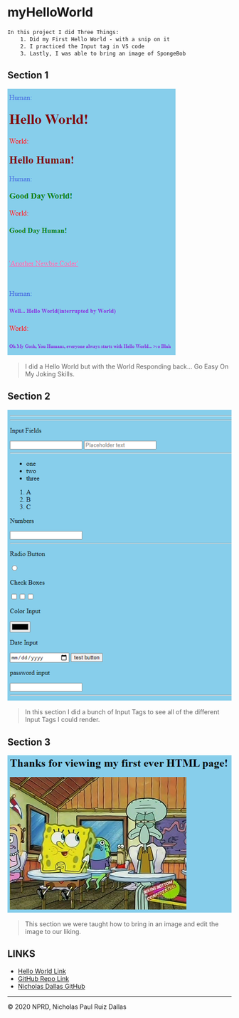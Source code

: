 # myHelloWorld

```
In this project I did Three Things: 
    1. Did my First Hello World - with a snip on it
    2. I practiced the Input tag in VS code
    3. Lastly, I was able to bring an image of SpongeBob 
```
## Section 1
![section1](./photos/section1.png)

>I did a Hello World but with the World Responding back... Go Easy On My Joking Skills.

## Section 2
![section2](./photos/section2.png)

>In this section I did a bunch of Input Tags to see all of the different Input Tags I could render.

## Section 3
![footer](./photos/footer.png)

>This section we were taught how to bring in an image and edit the image to our liking.


## LINKS

- [Hello World Link](https://nicholasd-uci.github.io/myHelloWorld/)
- [GitHub Repo Link](https://github.com/nicholasd-uci/myHelloWorld)
- [Nicholas Dallas GitHub](https://github.com/nicholasd-uci)

- - -
© 2020 NPRD, Nicholas Paul Ruiz Dallas